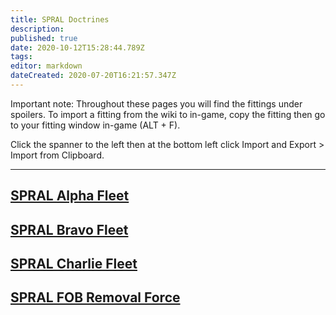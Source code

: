 ```yaml
---
title: SPRAL Doctrines
description: 
published: true
date: 2020-10-12T15:28:44.789Z
tags: 
editor: markdown
dateCreated: 2020-07-20T16:21:57.347Z
---
```


Important note: Throughout these pages you will find the fittings under spoilers. To import a fitting from the wiki to in-game, copy the fitting then go to your fitting window in-game (ALT + F).

Click the spanner to the left then at the bottom left click Import and Export > Import from Clipboard.

---
## [SPRAL Alpha Fleet](/community/doctrines/HD-Doctrines/HD-Alpha-Fleet)
## [SPRAL Bravo Fleet](/community/doctrines/HD-Doctrines/HD-Bravo-Fleet)
## [SPRAL Charlie Fleet](/community/doctrines/HD-Doctrines/HD-Charlie-Fleet)
## [SPRAL FOB Removal Force](/community/doctrines/HD-Doctrines/FOB-Removal-Force)